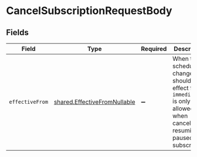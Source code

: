 # CancelSubscriptionRequestBody


## Fields

| Field                                                                                                                               | Type                                                                                                                                | Required                                                                                                                            | Description                                                                                                                         |
| ----------------------------------------------------------------------------------------------------------------------------------- | ----------------------------------------------------------------------------------------------------------------------------------- | ----------------------------------------------------------------------------------------------------------------------------------- | ----------------------------------------------------------------------------------------------------------------------------------- |
| `effectiveFrom`                                                                                                                     | [shared.EffectiveFromNullable](../../models/shared/effectivefromnullable.md)                                                        | :heavy_minus_sign:                                                                                                                  | When this scheduled change should take effect from. `immediately` is only allowed when canceling or resuming a paused subscription. |